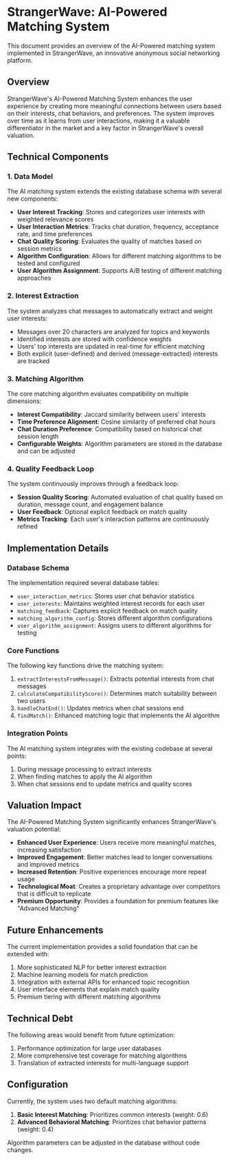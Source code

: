# StrangerWave: AI-Powered Matching System

This document provides an overview of the AI-Powered matching system implemented in StrangerWave, an innovative anonymous social networking platform.

## Overview

StrangerWave's AI-Powered Matching System enhances the user experience by creating more meaningful connections between users based on their interests, chat behaviors, and preferences. The system improves over time as it learns from user interactions, making it a valuable differentiator in the market and a key factor in StrangerWave's overall valuation.

## Technical Components

### 1. Data Model

The AI matching system extends the existing database schema with several new components:

- **User Interest Tracking**: Stores and categorizes user interests with weighted relevance scores
- **User Interaction Metrics**: Tracks chat duration, frequency, acceptance rate, and time preferences
- **Chat Quality Scoring**: Evaluates the quality of matches based on session metrics
- **Algorithm Configuration**: Allows for different matching algorithms to be tested and configured
- **User Algorithm Assignment**: Supports A/B testing of different matching approaches

### 2. Interest Extraction

The system analyzes chat messages to automatically extract and weight user interests:

- Messages over 20 characters are analyzed for topics and keywords
- Identified interests are stored with confidence weights
- Users' top interests are updated in real-time for efficient matching
- Both explicit (user-defined) and derived (message-extracted) interests are tracked

### 3. Matching Algorithm

The core matching algorithm evaluates compatibility on multiple dimensions:

- **Interest Compatibility**: Jaccard similarity between users' interests
- **Time Preference Alignment**: Cosine similarity of preferred chat hours
- **Chat Duration Preference**: Compatibility based on historical chat session length
- **Configurable Weights**: Algorithm parameters are stored in the database and can be adjusted

### 4. Quality Feedback Loop

The system continuously improves through a feedback loop:

- **Session Quality Scoring**: Automated evaluation of chat quality based on duration, message count, and engagement balance
- **User Feedback**: Optional explicit feedback on match quality
- **Metrics Tracking**: Each user's interaction patterns are continuously refined

## Implementation Details

### Database Schema

The implementation required several database tables:

- `user_interaction_metrics`: Stores user chat behavior statistics
- `user_interests`: Maintains weighted interest records for each user
- `matching_feedback`: Captures explicit feedback on match quality
- `matching_algorithm_config`: Stores different algorithm configurations
- `user_algorithm_assignment`: Assigns users to different algorithms for testing

### Core Functions

The following key functions drive the matching system:

1. `extractInterestsFromMessage()`: Extracts potential interests from chat messages
2. `calculateCompatibilityScore()`: Determines match suitability between two users
3. `handleChatEnd()`: Updates metrics when chat sessions end
4. `findMatch()`: Enhanced matching logic that implements the AI algorithm

### Integration Points

The AI matching system integrates with the existing codebase at several points:

1. During message processing to extract interests
2. When finding matches to apply the AI algorithm
3. When chat sessions end to update metrics and quality scores

## Valuation Impact

The AI-Powered Matching System significantly enhances StrangerWave's valuation potential:

- **Enhanced User Experience**: Users receive more meaningful matches, increasing satisfaction
- **Improved Engagement**: Better matches lead to longer conversations and improved metrics
- **Increased Retention**: Positive experiences encourage more repeat usage
- **Technological Moat**: Creates a proprietary advantage over competitors that is difficult to replicate
- **Premium Opportunity**: Provides a foundation for premium features like "Advanced Matching"

## Future Enhancements

The current implementation provides a solid foundation that can be extended with:

1. More sophisticated NLP for better interest extraction
2. Machine learning models for match prediction
3. Integration with external APIs for enhanced topic recognition
4. User interface elements that explain match quality
5. Premium tiering with different matching algorithms

## Technical Debt

The following areas would benefit from future optimization:

1. Performance optimization for large user databases
2. More comprehensive test coverage for matching algorithms
3. Translation of extracted interests for multi-language support

## Configuration

Currently, the system uses two default matching algorithms:

1. **Basic Interest Matching**: Prioritizes common interests (weight: 0.6)
2. **Advanced Behavioral Matching**: Prioritizes chat behavior patterns (weight: 0.4)

Algorithm parameters can be adjusted in the database without code changes.